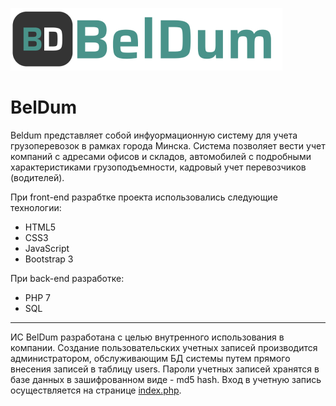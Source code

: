 ![photo: Beldum logo](https://github.com/Sunbey13/Beldum/blob/main/image/logo_full.png)
# BelDum
Beldum представляет собой инфуормационную систему для учета грузоперевозок в рамках города Минска. Система позволяет вести учет компаний с адресами офисов и складов, автомобилей с подробными характеристиками грузоподъемности, кадровый учет перевозчиков (водителей).

При front-end разрабтке проекта использовались следующие технологии:
 - HTML5
 - CSS3
 - JavaScript
 - Bootstrap 3

При back-end разработке:
 - PHP 7
 - SQL
---
ИС BelDum разработана с целью внутренного использования в компании. Создание пользовательских учетных записей производится администратором, обслуживающим БД системы путем прямого внесения записей в таблицу users. Пароли учетных записей хранятся в базе данных в зашифрованном виде - md5 hash. Вход в учетную запись осуществляется на странице [index.php](https://github.com/Sunbey13/Beldum/blob/main/index.php).
